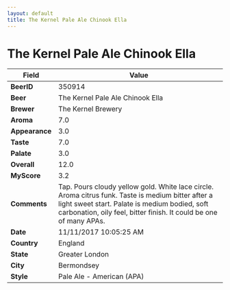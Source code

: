 ```yaml
---
layout: default
title: The Kernel Pale Ale Chinook Ella
---
```


# The Kernel Pale Ale Chinook Ella

| Field         | Value     |
|---------------|-----------|
| **BeerID** | 350914 |
| **Beer** | The Kernel Pale Ale Chinook Ella |
| **Brewer** | The Kernel Brewery |
| **Aroma** | 7.0 |
| **Appearance** | 3.0 |
| **Taste** | 7.0 |
| **Palate** | 3.0 |
| **Overall** | 12.0 |
| **MyScore** | 3.2 |
| **Comments** | Tap. Pours cloudy yellow gold. White lace circle. Aroma citrus funk. Taste is medium bitter after a light sweet start. Palate is medium bodied, soft carbonation, oily feel, bitter finish. It could be one of many APAs. |
| **Date** | 11/11/2017 10:05:25 AM |
| **Country** | England |
| **State** | Greater London |
| **City** | Bermondsey |
| **Style** | Pale Ale - American (APA) |
